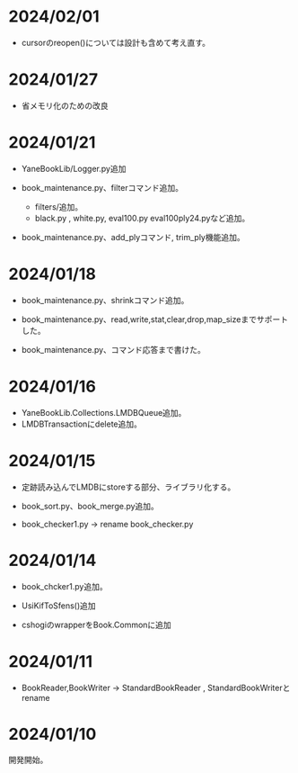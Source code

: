 
# 2024/02/01

- cursorのreopen()については設計も含めて考え直す。


# 2024/01/27

- 省メモリ化のための改良

# 2024/01/21

- YaneBookLib/Logger.py追加

- book_maintenance.py、filterコマンド追加。
    - filters/追加。
    - black.py , white.py, eval100.py eval100ply24.pyなど追加。

- book_maintenance.py、add_plyコマンド, trim_ply機能追加。

# 2024/01/18

- book_maintenance.py、shrinkコマンド追加。

- book_maintenance.py、read,write,stat,clear,drop,map_sizeまでサポートした。

- book_maintenance.py、コマンド応答まで書けた。

# 2024/01/16

- YaneBookLib.Collections.LMDBQueue追加。
- LMDBTransactionにdelete追加。

# 2024/01/15

- 定跡読み込んでLMDBにstoreする部分、ライブラリ化する。

- book_sort.py、book_merge.py追加。
- book_checker1.py → rename book_checker.py

# 2024/01/14

- book_chcker1.py追加。

- UsiKifToSfens()追加
- cshogiのwrapperをBook.Commonに追加

# 2024/01/11

- BookReader,BookWriter → StandardBookReader , StandardBookWriterとrename

# 2024/01/10

開発開始。

